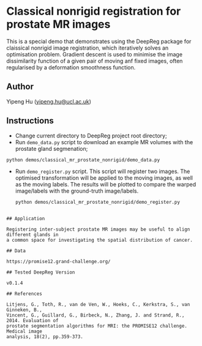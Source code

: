 # Classical nonrigid registration for prostate MR images

This is a special demo that demonstrates using the DeepReg package for claissical
nonrigid image registration, which iteratively solves an optimisation problem. Gradient
descent is used to minimise the image dissimilarity function of a given pair of moving
anf fixed images, often regularised by a deformation smoothness function.

## Author

Yipeng Hu (yipeng.hu@ucl.ac.uk)

## Instructions

- Change current directory to DeepReg project root directory;
- Run `demo_data.py` script to download an example MR volumes with the prostate gland
  segmenation;

```bash
python demos/classical_mr_prostate_nonrigid/demo_data.py
```

- Run `demo_register.py` script. This script will register two images. The optimised
  transformation will be applied to the moving images, as well as the moving labels. The
  results will be plotted to compare the warped image/labels with the ground-truth
  image/labels.

  ```bash
  python demos/classical_mr_prostate_nonrigid/demo_register.py
  ```

```

## Application

Registering inter-subject prostate MR images may be useful to align different glands in
a common space for investigating the spatial distribution of cancer.

## Data

https://promise12.grand-challenge.org/

## Tested DeepReg Version

v0.1.4

## References

Litjens, G., Toth, R., van de Ven, W., Hoeks, C., Kerkstra, S., van Ginneken, B.,
Vincent, G., Guillard, G., Birbeck, N., Zhang, J. and Strand, R., 2014. Evaluation of
prostate segmentation algorithms for MRI: the PROMISE12 challenge. Medical image
analysis, 18(2), pp.359-373.
```
